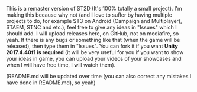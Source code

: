 This is a remaster version of ST2D (It's 100% totally a small project). I'm making this because why not (and I love to suffer by having multiple projects to do, for example ST3 on Android (Campaign and Multiplayer), STAEM, STNC and etc.), feel free to give any ideas in "Issues" which I should add. I will upload releases here, on GitHub, not on mediafire, so yeah. If there is any bugs or something like that (when the game will be released), then type them in "Issues". You can fork it if you want **Unity 2017.4.40f1 is required** (it will be very useful for you if you want to show your ideas in game, you can upload your videos of your showcases and when I will have free time, I will watch them).

(README.md will be updated over time (you can also correct any mistakes I have done in README.md), so yeah)

